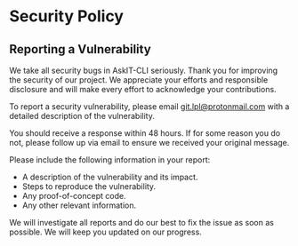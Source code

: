 # Security Policy


## Reporting a Vulnerability

We take all security bugs in AskIT-CLI seriously. Thank you for improving the security of our project. We appreciate your efforts and responsible disclosure and will make every effort to acknowledge your contributions.

To report a security vulnerability, please email git.lpl@protonmail.com with a detailed description of the vulnerability.

You should receive a response within 48 hours. If for some reason you do not, please follow up via email to ensure we received your original message.

Please include the following information in your report:

-   A description of the vulnerability and its impact.
-   Steps to reproduce the vulnerability.
-   Any proof-of-concept code.
-   Any other relevant information.

We will investigate all reports and do our best to fix the issue as soon as possible. We will keep you updated on our progress. 